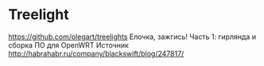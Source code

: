 # Treelight
https://github.com/olegart/treelights
Елочка, зажгись! Часть 1: гирлянда и сборка ПО для OpenWRT
Источник <http://habrahabr.ru/company/blackswift/blog/247817/> 
